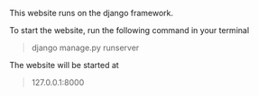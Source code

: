 This website runs on the django framework.


To start the website, run the following command in your terminal
> django manage.py runserver


The website will be started at 
> 127.0.0.1:8000